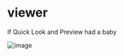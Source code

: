 # viewer
If Quick Look and Preview had a baby

![image](https://cloud.githubusercontent.com/assets/155591/26483402/9a8063b0-41a1-11e7-8d3b-534dec3fa7f0.png)
